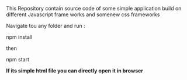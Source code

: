 This Repository contain source code of some simple application build on different Javascript frame works and somenew css frameworks

Navigate tou any folder and run :

npm install

then 

npm start


**If its simple html file you can directly open it in browser**
